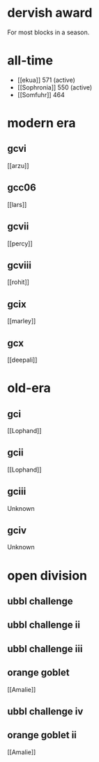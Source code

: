 # dervish award

For most blocks in a season.

# all-time

* [[ekua]] 571 (active)
* [[Sophronia]] 550 (active)
* [[Somfuhr]] 464

# modern era

## gcvi

[[arzu]]

## gcc06

[[lars]]

## gcvii

[[percy]]

## gcviii

[[rohit]]

## gcix

[[marley]]

## gcx

[[deepali]]

# old-era

## gci

[[Lophand]]

## gcii

[[Lophand]]

## gciii

Unknown

## gciv

Unknown

# open division

## ubbl challenge

## ubbl challenge ii

## ubbl challenge iii

## orange goblet

[[Amalie]]

## ubbl challenge iv

## orange goblet ii

[[Amalie]]